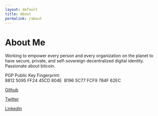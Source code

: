 ```yaml
---
layout: default
title: About
permalink: /about
---
```

# About Me

Working to empower every person and every organization on the planet to have secure, private, and self-sovereign decentralized digital identity. Passionate about bitcoin.

PGP Public Key Fingerprint: 8812 5095 FF24 45CD 804E  B196 5C77 FCF9 784F 62EC

[Github](https://github.com/erickuhn19)

[Twitter](https://twitter.com/erickuhn19)

[LinkedIn](https://www.linkedin.com/in/erickuhn19/)
